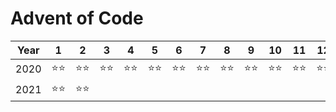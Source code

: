 # Advent of Code

| Year | 1 | 2 | 3 | 4 | 5 | 6 | 7 | 8 | 9 | 10 | 11 | 12 | 13 | 14 | 15 | 16 | 17 | 18 | 19 | 20 | 21 | 22 | 23 | 24 | 25 |
| -- | -- | -- | -- | -- | -- | -- | -- | -- | -- | -- | -- | -- | -- | -- | -- | -- | -- | -- | -- | -- | -- | -- | -- | -- | -- |
|2020|⭐️⭐️|⭐️⭐️|⭐️⭐️|⭐️⭐️|⭐️⭐️|⭐️⭐️|⭐️⭐️|⭐️⭐️|⭐️⭐️|⭐️⭐️|⭐️⭐️|⭐️⭐️|⭐️⭐️|⭐️⭐️|⭐️⭐️|||||||||| 
|2021|⭐️⭐️|⭐️⭐️|||||||||||||||||||||||
